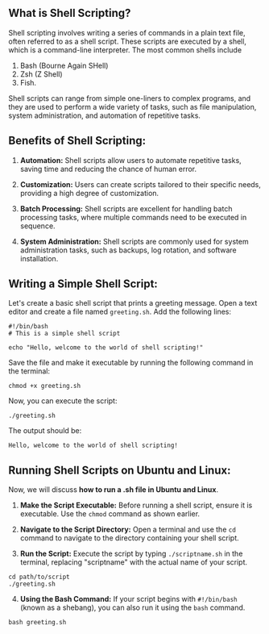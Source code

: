 ## What is Shell Scripting?

Shell scripting involves writing a series of commands in a plain text file, often referred to as a shell script. These scripts are executed by a shell, which is a command-line interpreter. The most common shells include 

1. Bash (Bourne Again SHell)
2. Zsh (Z Shell)
3. Fish.

Shell scripts can range from simple one-liners to complex programs, and they are used to perform a wide variety of tasks, such as file manipulation, system administration, and automation of repetitive tasks.

## Benefits of Shell Scripting:

1.  **Automation:** Shell scripts allow users to automate repetitive tasks, saving time and reducing the chance of human error.
    
2.  **Customization:** Users can create scripts tailored to their specific needs, providing a high degree of customization.
    
3.  **Batch Processing:** Shell scripts are excellent for handling batch processing tasks, where multiple commands need to be executed in sequence.
    
4.  **System Administration:** Shell scripts are commonly used for system administration tasks, such as backups, log rotation, and software installation.

## Writing a Simple Shell Script:

Let's create a basic shell script that prints a greeting message. Open a text editor and create a file named `greeting.sh`. Add the following lines:

```
#!/bin/bash
# This is a simple shell script

echo "Hello, welcome to the world of shell scripting!"
```

Save the file and make it executable by running the following command in the terminal:

```
chmod +x greeting.sh
```

Now, you can execute the script:

```
./greeting.sh
```

The output should be:

```
Hello, welcome to the world of shell scripting!
```

## Running Shell Scripts on Ubuntu and Linux:

Now, we will discuss **how to run a .sh file in Ubuntu and Linux**.

1.  **Make the Script Executable:** Before running a shell script, ensure it is executable. Use the `chmod` command as shown earlier.
    
2.  **Navigate to the Script Directory:** Open a terminal and use the `cd` command to navigate to the directory containing your shell script.
    
3.  **Run the Script:** Execute the script by typing `./scriptname.sh` in the terminal, replacing "scriptname" with the actual name of your script.
    
```
cd path/to/script
./greeting.sh
``` 

4.  **Using the Bash Command:** If your script begins with `#!/bin/bash` (known as a shebang), you can also run it using the `bash` command.

```
bash greeting.sh
```
